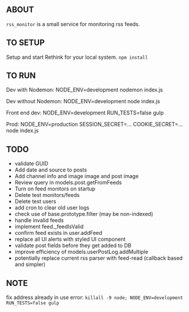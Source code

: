 ## ABOUT
`rss_monitor` is a small service for monitoring rss feeds.

## TO SETUP
Setup and start Rethink for your local system.
`npm install`

## TO RUN
Dev with Nodemon: NODE_ENV=development nodemon index.js

Dev without Nodemon: NODE_ENV=development node index.js

Front end dev: NODE_ENV=development RUN_TESTS=false gulp

Prod: NODE_ENV=production SESSION_SECRET=... COOKIE_SECRET=... node index.js


## TODO
* validate GUID
* Add date and source to posts
* Add channel info and image image and post image
* Review query in models.post.getFromFeeds
* Turn on feed monitors on startup
* Delete test monitors/feeds
* Delete test users
* add cron to clear old user logs
* check use of base.prototype.filter (may be non-indexed)
* handle invalid feeds
* implement feed._feedIsValid
* confirm feed exists in user.addFeed
* replace all UI alerts with styled UI component
* validate post fields before they get added to DB
* improve efficiency of models.userPostLog.addMultiple
* potentially replace current rss parser with feed-read (callback based and simpler)

## NOTE
fix address already in use error: `killall -9 node; NODE_ENV=development RUN_TESTS=false gulp`